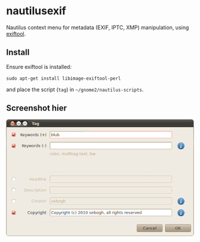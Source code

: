 nautilusexif
============

Nautilus context menu for metadata (EXIF, IPTC, XMP) manipulation, using [exiftool](http://www.sno.phy.queensu.ca/~phil/exiftool/).

Install
-------
Ensure exiftool is installed:

    sudo apt-get install libimage-exiftool-perl

and place the script (`tag`) in `~/gnome2/nautilus-scripts`.

Screenshot hier
----------
![screenshot](./tag.png)
